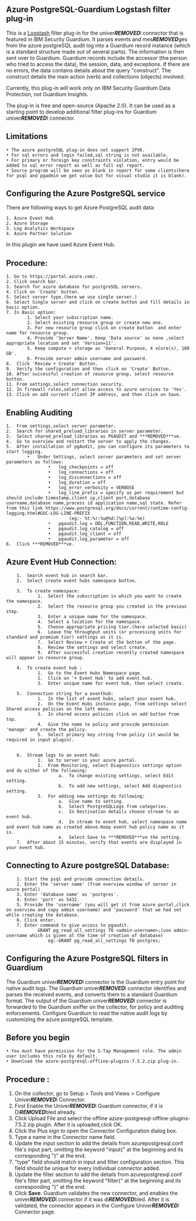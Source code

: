 ##	Azure PostgreSQL-Guardium Logstash filter plug-in

This is a [Logstash](https://github.com/elastic/logstash) filter plug-in for the univer***REMOVED***l connector that is featured in IBM Security Guardium. It parses events and mes***REMOVED***ges from the azure postgreSQL audit log into a Guardium record instance (which is a standard structure made out of several parts). The information is then sent over to Guardium. Guardium records include the accessor (the person who tried to access the data), the session, data, and exceptions. If there are no errors, the data contains details about the query "construct". The construct details the main action (verb) and collections (objects) involved.

Currently, this plug-in will work only on IBM Security Guardium Data Protection, not Guardium Insights.

The plug-in is free and open-source (Apache 2.0). It can be used as a starting point to develop additional filter plug-ins for Guardium univer***REMOVED***l connector.

##	Limitations
	• The azure postgreSQL plug-in does not support IPV6.
	• For sql errors and login failed,sql string is not available.
	• For primary or foreign key constraints violation, entry would be added to sql error report as well as full sql report.
	• Source program will be seen as blank in report for some clients(here for psql and pgadmin we get value but for visual studio it is blank).


##	Configuring the Azure PostgreSQL service

There are following ways to get Azure PostgreSQL audit data:

	1. Azure Event Hub
	2. Azure Storage
	3. Log Analytics Workspace
	4. Azure Partner Solution

In this plugin we have used Azure Event Hub.


##	Procedure:
	1. Go to https://portal.azure.com/.
	2. Click search bar.
	3. Search for azure database for postgreSQL servers.
	4. Click on 'Create' button.
	5. Select server type.(here we use single server.)
	6. Select Single server and click on create button and fill details in basic option.
	7. In Basic option:
			1. Select your subscription name.
			2. Select existing resource group or create new one.
			3. For new resource group click on create button  and enter name for resource group.
			4. Provide 'Server Name'. Keep 'Data source' as none ,select appropriate location and set 'Version=11'.
			5. Keep compute + storage as 'General Purpose, 4 vCore(s), 100 GB'.
			6. Provide server admin username and password.
	8.	Click 'Review + Create' Button.
	9.	Verify the configuration and then click on 'Create' Button.
	10.	After successful creation of resource group, select resource button.
	11.	From settings,select connection security.
	12.	In firewall rules,select allow access to azure services to 'Yes'.
	13. Click on add current client IP address, and then click on Save.
	
	
## Enabling Auditing

	1.	From settings,select server parameter.
	2.	Search for shared_preload_libraries in server parameter.
	3.	Select shared_preload_libraries as PGAUDIT and ***REMOVED***ve.
	4.	Go to overview and restart the server to apply the changes.
	5.	After installation of pgAudit, you can configure its parameters to start logging.
			•	Under Settings, select server parameters and set server parameters as follows:
					•	log_checkpoints = off
					•	log_connections = off
					•	log_disconnections = off
					•	log_duration = off
					•	log_error_verbosity = VERBOSE
					•	log_line_prefix = specify as per requirement but should include timestamp,client ip,client port,database username,database name,process id application name,sql state. Refer from this link https://www.postgresql.org/docs/current/runtime-config-logging.html#GUC-LOG-LINE-PREFIX 
							(eg:- %t:%r:%u@%d:[%p]:%a:%e)
					•	pgaudit.log = DDL,FUNCTION,READ,WRITE,ROLE
					•	pgaudit.log_catalog = off
					•	pgaudit.log_client = off
					•	pgaudit.log_parameter = off
	6.	Click ***REMOVED***ve.
			
		
## Azure Event Hub Connection:

		1.	Search event hub in search bar.
		2.	Select create event hubs namespace button.
		
		3.	To create namespace:
				1.	Select the subscription in which you want to create the namespace.
				2.	Select the resource group you created in the previous step.
				3.	Enter a unique name for the namespace. 
				4.	Select a location for the namespace.
				5.	Choose appropriate pricing tier.(here selected basic)
				6.	Leave the throughput units (or processing units for standard and premium tier) settings as it is.
				7.	Select Review + Create at the botton of the page.
				8.	Review the settings and select create.
				9.	After successful creation recently created namespace will appear in resource group.
				
		4.	To create event hub :
				1.	Go to the Event Hubs Namespace page.
				2.	Click on '+ Event Hub' to add event hub.
				3.	Enter unique name for event hub, then select create.
				
		5.	Connection string for a eventhub:
				1.	In the list of event hubs, select your event hub.
				2.	On the Event Hubs instance page, from settings select Shared access policies on the left menu.
				3.	In shared access policies click on add button from top.
				4.	Give the name to policy and provide permission 'manage' and create the policy. 
				5.	Select primary key string from policy (it would be required in input plugin).
				
				
		6.	Stream logs to an event hub:
				1.	Go to server in your azure portal.
				2.	From Monitoring, select Diagnostics settings option and do either of the following:
						a.	To change existing settings, select Edit setting.
						b.	To add new settings, select Add diagnostics setting.
				3.	For adding new settings do following:
						a.	Give name to setting.	
						b.	Select PostgreSQLLogs from categories.
						c.	In Destination details choose stream to an event hub.
						d.	In stream to event hub, select namespace name and event hub name as created above.Keep event hub policy name as it is.
						e.	Select Save to ***REMOVED***ve the setting.				 
		7.	After about 15 minutes, verify that events are displayed in your event hub.
		

## Connecting to Azure postgreSQL Database:

		1. Start the psql and provide connection details.
		2. Enter the 'server name' (from overview window of server in azure portal)
		3. Enter 'database name' as 'postgres'.
		4. Enter 'port' as 5432.
        5. Provide the 'username' (you will get it from azure portal,click on overview and copy admin username) and ‘password’ that we had set while creating the database.
		6. Click enter.
		7. Enter command to give access to pgaudit.
        		GRANT pg_read_all_settings TO <admin-username>;(use admin-username which is given at the time of creation of database)
				    eg:-GRANT pg_read_all_settings TO postgres; 


## Configuring the Azure PostgreSQL filters in Guardium

The Guardium univer***REMOVED***l connector is the Guardium entry point for native audit logs. The Guardium univer***REMOVED***l connector identifies and parses the received events, and converts them to a standard Guardium format. The output of the Guardium univer***REMOVED***l connector is forwarded to the Guardium sniffer on the collector, for policy and auditing enforcements. Configure Guardium to read the native audit logs by customizing the azure postgreSQL template.


## Before you begin
	• You must have permission for the S-Tap Management role. The admin user includes this role by default.
	• Download the azure-postgresql-offline-plugins-7.5.2.zip plug-in.


## Procedure : 

  1.	On the collector, go to Setup > Tools and Views > Configure Univer***REMOVED***l Connector.
  2.	First Enable the Univer***REMOVED***l Guardium connector, if it is Di***REMOVED***bled already.
  3.	Click Upload File and select the offline azure-postgresql-offline-plugins-7.5.2.zip plugin. After it is uploaded,click OK.
  4.	Click the Plus sign to open the Connector Configuration dialog box.
  5.	Type a name in the Connector name field.
  6.	Update the input section to add the details from azurepostgresql.conf file's input part, omitting the keyword "input{" at the beginning and its corresponding "}" at the end.
  7.	"type" field should match in input and filter configuration section. This field should be unique for every individual connector added.
  8.	Update the filter section to add the details from azurepostgresql.conf file's filter part, omitting the keyword "filter{" at the beginning and its corresponding "}" at the end.
  9.	Click **Save**. Guardium validates the new connector, and enables the univer***REMOVED***l connector if it was di***REMOVED***bled. After it is validated, the connector appears in the Configure Univer***REMOVED***l Connector page.
